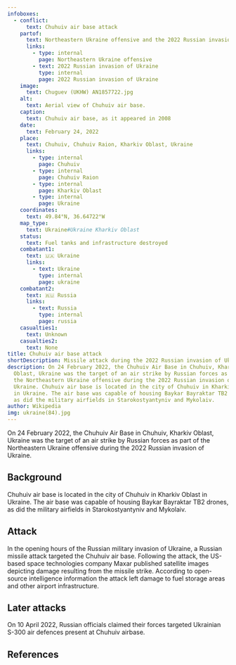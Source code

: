 ```yaml
---
infoboxes:
  - conflict:
      text: Chuhuiv air base attack
    partof:
      text: Northeastern Ukraine offensive and the 2022 Russian invasion of Ukraine
      links:
        - type: internal
          page: Northeastern Ukraine offensive
        - text: 2022 Russian invasion of Ukraine
          type: internal
          page: 2022 Russian invasion of Ukraine
    image:
      text: Chuguev (UKHW) AN1857722.jpg
    alt:
      text: Aerial view of Chuhuiv air base.
    caption:
      text: Chuhuiv air base, as it appeared in 2008
    date:
      text: February 24, 2022
    place:
      text: Chuhuiv, Chuhuiv Raion, Kharkiv Oblast, Ukraine
      links:
        - type: internal
          page: Chuhuiv
        - type: internal
          page: Chuhuiv Raion
        - type: internal
          page: Kharkiv Oblast
        - type: internal
          page: Ukraine
    coordinates:
      text: 49.84°N, 36.64722°W
    map_type:
      text: Ukraine#Ukraine Kharkiv Oblast
    status:
      text: Fuel tanks and infrastructure destroyed
    combatant1:
      text: 🇺🇦 Ukraine
      links:
        - text: Ukraine
          type: internal
          page: ukraine
    combatant2:
      text: 🇷🇺 Russia
      links:
        - text: Russia
          type: internal
          page: russia
    casualties1:
      text: Unknown
    casualties2:
      text: None
title: Chuhuiv air base attack
shortDescription: Missile attack during the 2022 Russian invasion of Ukraine
description: On 24 February 2022, the Chuhuiv Air Base in Chuhuiv, Kharkiv
  Oblast, Ukraine was the target of an air strike by Russian forces as part of
  the Northeastern Ukraine offensive during the 2022 Russian invasion of
  Ukraine. Chuhuiv air base is located in the city of Chuhuiv in Kharkiv Oblast
  in Ukraine. The air base was capable of housing Baykar Bayraktar TB2 drones,
  as did the military airfields in Starokostyantyniv and Mykolaiv.
author: Wikipedia
img: ukraine(84).jpg
---
```

        
On 24 February 2022, the Chuhuiv Air Base in Chuhuiv, Kharkiv Oblast, Ukraine was the target of an air strike by Russian forces as part of the Northeastern Ukraine offensive during the 2022 Russian invasion of Ukraine.

## Background
Chuhuiv air base is located in the city of Chuhuiv in Kharkiv Oblast in Ukraine. The air base was capable of housing Baykar Bayraktar TB2 drones, as did the military airfields in Starokostyantyniv and Mykolaiv.

## Attack
In the opening hours of the Russian military invasion of Ukraine, a Russian missile attack targeted the Chuhuiv air base. Following the attack, the US-based space technologies company Maxar published satellite images depicting damage resulting from the missile strike. According to open-source intelligence information the attack left damage to fuel storage areas and other airport infrastructure.

## Later attacks
On 10 April 2022, Russian officials claimed their forces targeted Ukrainian S-300 air defences present at Chuhuiv airbase.

## References

